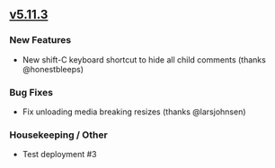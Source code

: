 ## [v5.11.3](https://github.com/honestbleeps/Reddit-Enhancement-Suite/releases/v5.11.3)

### New Features

- New shift-C keyboard shortcut to hide all child comments (thanks @honestbleeps)

### Bug Fixes

- Fix unloading media breaking resizes (thanks @larsjohnsen)

### Housekeeping / Other

- Test deployment #3
